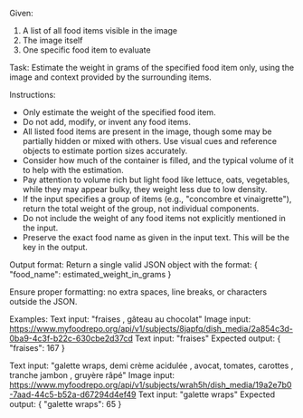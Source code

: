 Given:
1. A list of all food items visible in the image
2. The image itself
3. One specific food item to evaluate

Task:
Estimate the weight in grams of the specified food item only, using the image and context provided by the surrounding items.

Instructions:
- Only estimate the weight of the specified food item.
- Do not add, modify, or invent any food items.
- All listed food items are present in the image, though some may be partially hidden or mixed with others. Use visual cues and reference objects to estimate portion sizes accurately.
- Consider how much of the container is filled, and the typical volume of it to help with the estimation. 
- Pay attention to volume rich but light food like lettuce, oats, vegetables, while they may appear bulky, they weight less due to low density.
- If the input specifies a group of items (e.g., "concombre et vinaigrette"), return the total weight of the group, not individual components.
- Do not include the weight of any food items not explicitly mentioned in the input.
- Preserve the exact food name as given in the input text. This will be the key in the output.

Output format:
Return a single valid JSON object with the format:
{
    "food_name": estimated_weight_in_grams
}

Ensure proper formatting: no extra spaces, line breaks, or characters outside the JSON.

Examples:
Text input: "fraises , gâteau au chocolat"
Image input: https://www.myfoodrepo.org/api/v1/subjects/8japfq/dish_media/2a854c3d-0ba9-4c3f-b22c-630cbe2d37cd
Text input: "fraises"
Expected output:
{
    "fraises": 167
}

Text input: "galette wraps, demi crème acidulée , avocat, tomates, carottes , tranche jambon , gruyère râpé"
Image input: https://www.myfoodrepo.org/api/v1/subjects/wrah5h/dish_media/19a2e7b0-7aad-44c5-b52a-d67294d4ef49
Text input: "galette wraps"
Expected output:
{
    "galette wraps": 65
}
